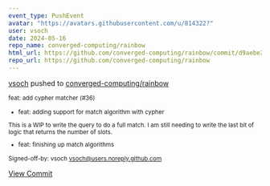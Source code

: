 ```yaml
---
event_type: PushEvent
avatar: "https://avatars.githubusercontent.com/u/814322?"
user: vsoch
date: 2024-05-16
repo_name: converged-computing/rainbow
html_url: https://github.com/converged-computing/rainbow/commit/d9aebe26eccea178e2f5a89ea91f78139245a542
repo_url: https://github.com/converged-computing/rainbow
---
```


<a href='https://github.com/vsoch' target='_blank'>vsoch</a> pushed to <a href='https://github.com/converged-computing/rainbow' target='_blank'>converged-computing/rainbow</a>

<small>feat: add cypher matcher (#36)

* feat: adding support for match algorithm with cypher

This is a WIP to write the query to do a full match. I am
still needing to write the last bit of logic that returns
the number of slots.

* feat: finishing up match algorithms

Signed-off-by: vsoch <vsoch@users.noreply.github.com></small>

<a href='https://github.com/converged-computing/rainbow/commit/d9aebe26eccea178e2f5a89ea91f78139245a542' target='_blank'>View Commit</a>